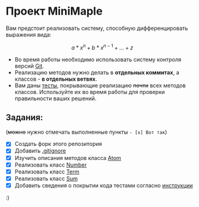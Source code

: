 # Проект MiniMaple

Вам предстоит реализовать систему, способную дифференцировать выражения вида:   
```math
a*x^n + b*x^{n-1} + ... + z
```

- Во время работы необходимо использовать систему контроля версий [Git](https://www.git-scm.com).
- Реализацию методов нужно делать в **отдельных коммитах**, а классов - **в отдельных ветвях**.
- Вам даны [тесты](Tests/), покрывающие реализацию ~~почти~~ всех методов классов. Используйте их во время работы для проверки правильности ваших решений.

## Задания:
(~~можно~~ нужно отмечать выполненные пункты `- [x] Вот так`)
- [x] Создать форк этого репозитория
- [x] Добавить [.gitignore](https://dev.to/rafalpienkowski/easy-to-create-gitignore-for-the-dotnet-developers-1h42) 
- [x] Изучить описания методов класса [Atom](MiniMaple/Atom.cs)
- [x] Реализовать класс [Number](MiniMaple/Number.cs)
- [x] Реализовать класс [Term](MiniMaple/Term.cs)
- [x] Реализовать класс [Sum](MiniMaple/Sum.cs)
- [x] Добавить сведения о покрытии кода тестами согласно [инструкции](https://github.com/MMCS-FIIT/dotnet-coverage-demo)

:)
